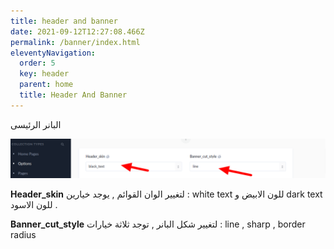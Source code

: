 ```yaml
---
title: header and banner
date: 2021-09-12T12:27:08.466Z
permalink: /banner/index.html
eleventyNavigation:
  order: 5
  key: header
  parent: home
  title: Header And Banner
---
```

البانر الرئيسى 

![](/content/images/header.png)

**Header_skin** لتغيير الوان القوائم  , يوجد خيارين : white text للون الابيض و dark text للون الاسود .

**Banner_cut_style** لتغيير شكل البانر , توجد ثلاثة خيارات :  line , sharp , border radius